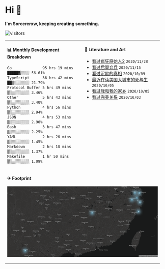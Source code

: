 # Hi 👋

**I'm Sorcererxw, keeping creating something.**

![visitors](https://visitor-badge.glitch.me/badge?page_id=sorcererxw.sorcererx)

<table width="800px">
<tr>
<td valign="top" width="50%">

#### 📊 Monthly Development Breakdown

<!--START_SECTION:waka-->
```text
Go              95 hrs 19 mins █████▓░░░░ 56.61%
TypeScript      36 hrs 42 mins ██▒░░░░░░░ 21.79%
Protocol Buffer 5 hrs 49 mins  ▒░░░░░░░░░ 3.46%
Other           5 hrs 43 mins  ▒░░░░░░░░░ 3.40%
Python          4 hrs 56 mins  ▒░░░░░░░░░ 2.94%
JSON            4 hrs 53 mins  ▒░░░░░░░░░ 2.90%
Bash            3 hrs 47 mins  ▒░░░░░░░░░ 2.25%
YAML            2 hrs 26 mins  ▒░░░░░░░░░ 1.45%
Markdown        2 hrs 18 mins  ▒░░░░░░░░░ 1.37%
Makefile        1 hr 50 mins   ▒░░░░░░░░░ 1.09%
```
<!--END_SECTION:waka-->

<td valign="top" width="50%">

#### 💃 Literature and Art

<!--START_SECTION:douban-->
* [看过疯狂原始人2](http://movie.douban.com/subject/24298954/) <code>2020/11/28</code>
* [看过后翼弃兵](http://movie.douban.com/subject/32579283/) <code>2020/11/15</code>
* [看过沉默的真相](http://movie.douban.com/subject/33447642/) <code>2020/10/09</code>
* [最近在读美国大城市的死与生](https://book.douban.com/subject/34907883/) <code>2020/10/05</code>
* [看过我和我的家乡](http://movie.douban.com/subject/35051512/) <code>2020/10/05</code>
* [看过完美关系](http://movie.douban.com/subject/30221758/) <code>2020/10/03</code>

<!--END_SECTION:douban-->

</td>
</tr>
<tr>
<td colspan="2">

#### ✈ Footprint

![footprint](./footprint.png)

</td>
</tr>
</table>


